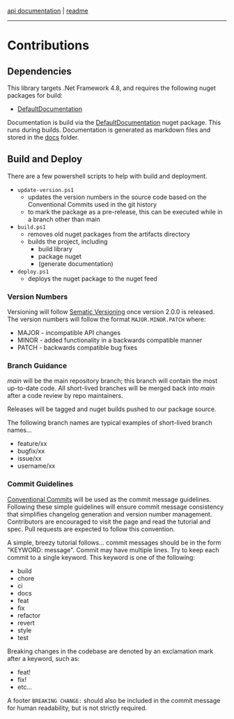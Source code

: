 [api documentation](api/InventorCode.AddinPack.md) | [readme](../README.md)

---

# Contributions

## Dependencies

This library targets .Net Framework 4.8, and requires the following nuget packages for build:
- [DefaultDocumentation](https://www.nuget.org/packages/DefaultDocumentation)

Documentation is build via the [DefaultDocumentation](https://github.com/Doraku/DefaultDocumentation) nuget package.  This runs during builds. Documentation is generated as markdown files and stored in the [docs](docs/) folder.

## Build and Deploy

There are a few powershell scripts to help with build and deployment.

- `update-version.ps1`
    - updates the version numbers in the source code based on the Conventional Commits used in the git history
    - to mark the package as a pre-release, this can be executed while in a branch other than main
- `build.ps1`
    - removes old nuget packages from the artifacts directory
    - builds the project, including
        - build library
        - package nuget
        - (generate documentation)
- `deploy.ps1`
    - deploys the nuget package to the nuget feed

### Version Numbers

Versioning will follow [Sematic Versioning](https://semver.org/) once version 2.0.0 is released. The version numbers will follow the format `MAJOR.MINOR.PATCH` where:

* MAJOR - incompatible API changes
* MINOR - added functionality in a backwards compatible manner
* PATCH - backwards compatible bug fixes

### Branch Guidance

*main* will be the main repository branch; this branch will contain the most up-to-date code.  All short-lived branches will be merged back into *main* after a code review by repo maintainers.

Releases will be tagged and nuget builds pushed to our package source.

The following branch names are typical examples of short-lived branch names...

* feature/xx
* bugfix/xx
* issue/xx
* username/xx

### Commit Guidelines

[Conventional Commits](https://www.conventionalcommits.org/en) will be used as the commit message guidelines.  Following these simple guidelines will ensure commit message consistency that simplifies changelog generation and version number management.  Contributors are encouraged to visit the page and read the tutorial and spec.  Pull requests are expected to follow this convention.

A simple, breezy tutorial follows... commit messages should be in the form "KEYWORD: message".  Commit may have multiple lines. Try to keep each commit to a single keyword.  This keyword is one of the following:

- build
- chore
- ci
- docs
- feat
- fix
- refactor
- revert
- style
- test

Breaking changes in the codebase are denoted by an exclamation mark after a keyword, such as:

- feat!
- fix!
- etc...

A footer ```BREAKING CHANGE:``` should also be included in the commit message for human readability, but is not strictly required.
